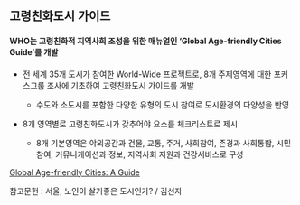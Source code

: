 ## 고령친화도시 가이드
#### WHO는 고령친화적 지역사회 조성을 위한 매뉴얼인 ‘Global Age-friendly Cities Guide’를 개발

* 전 세계 35개 도시가 참여한 World-Wide 프로젝트로, 8개 주제영역에 대한 포커스그룹 조사에 기초하여 고령친화도시 가이드를 개발
  * 수도와 소도시를 포함한 다양한 유형의 도시 참여로 도시환경의 다양성을 반영
 
* 8개 영역별로 고령친화도시가 갖추어야 요소를 체크리스트로 제시
  * 8개 기본영역은 야외공간과 건물, 교통, 주거, 사회참여, 존경과 사회통합, 
시민참여, 커뮤니케이션과 정보, 지역사회 지원과 건강서비스로 구성

[Global Age-friendly Cities: A Guide](https://user-images.githubusercontent.com/100742303/162965590-dae365dc-1a1e-4cc4-8fd9-78d31e7a7f60.png)

참고문헌 : 서울, 노인이 살기좋은 도시인가?  /  김선자
